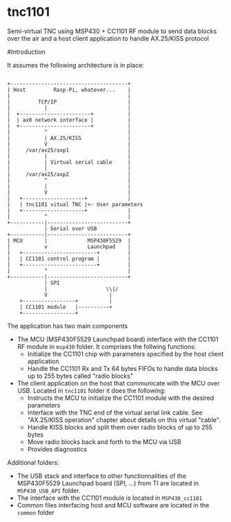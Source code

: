   tnc1101
=======

Semi-virtual TNC using MSP430 + CC1101 RF module to send data blocks over the air and a host client application to handle AX.25/KISS protocol

#Introduction

It assumes the following architecture is in place:
 <pre><code>
+--------------------------------------+
| Host         Rasp-Pi, whatever...    |
|                                      |
|         TCP/IP                       |
|           |                          |
|  +-----------------------+           |
|  | ax0 network interface |           |
|  +-----------------------+           |
|           ^                          |
|           | AX.25/KISS               |
|           V                          |
|     /var/ax25/axp1                   |
|           |                          |
|           | Virtual serial cable     | 
|           |                          |
|     /var/ax25/axp2                   |
|           ^                          |
|           |                          |
|           V                          |
|   +--------------------+             |
|   | tnc1101 vitual TNC |<- User parameters
|   +--------------------+             |
|           ^                          |
+-----------|--------------------------+
            | Serial over USB
+-----------|--------------------------+
| MCU       |             MSP430F5529  |
|           v             Launchpad    |
|   +------------------------+         |
|   | CC1101 control program |         |
|   +------------------------+         |
|           ^                          |
+-----------|--------------------------+
            | SPI
            |                   \\|/
            V                    |
    +-----------------+          |
    | CC1101 module   |----------+
    +-----------------+
</code></pre>

The application has two main components
  - The MCU (MSP430F5529 Launchpad board) interface with the CC1101 RF module in `msp430` folder. It comprises the follwing functions:
    - Initialize the CC1101 chip with parameters specified by the host client application
    - Handle the CC1101 Rx and Tx 64 bytes FIFOs to handle data blocks up to 255 bytes called "radio blocks"
  - The client application on the host that communicate with the MCU over USB. Located in `tnc1101` folder it does the following:
    - Instructs the MCU to initialize the CC1101 module with the desired parameters
    - Interface with the TNC end of the virtual serial link cable. See "AX.25/KISS operation" chapter about details on this virtual "cable".
    - Handle KISS blocks and split them over radio blocks of up to 255 bytes
    - Move radio blocks back and forth to the MCU via USB
    - Provides diagnostics

Additional folders:
  - The USB stack and interface to other functionnalities of the MSP430F5529 Launchpad board (SPI, ...) from TI are located in `MSP430_USB_API` folder.
  - The interface with the CC1101 module is located in `MSP430_cc1101`
  - Common files interfacing host and MCU software are located in the `common` folder






